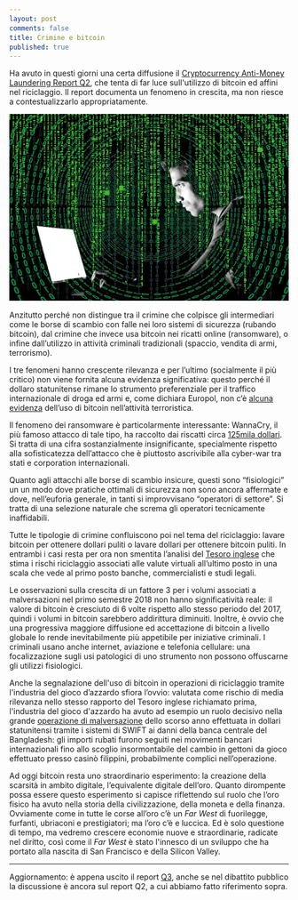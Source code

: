 ```yaml
---
layout: post
comments: false
title: Crimine e bitcoin
published: true
---
```


Ha avuto in questi giorni una certa diffusione il [Cryptocurrency
Anti-Money Laundering Report Q2](https://cdn2.hubspot.net/hubfs/4345106/crypto_aml_report_2018q2.pdf?submissionGuid=cba5b329-4964-431c-92bd-652d70d249d3), che tenta di far luce sull'utilizzo di bitcoin ed affini nel riciclaggio. Il report documenta un fenomeno in crescita, ma non riesce a contestualizzarlo appropriatamente.

![Crimine e bitcoin](/images/bitcoin-crime.jpg)

Anzitutto perché non distingue tra il crimine che colpisce gli intermediari come le borse di scambio con falle nei loro sistemi di sicurezza (rubando bitcoin), dal crimine che invece usa bitcoin nei ricatti online (ransomware), o infine dall’utilizzo in attività criminali tradizionali (spaccio, vendita di armi, terrorismo).

I tre fenomeni hanno crescente rilevanza e per l’ultimo (socialmente il più critico) non viene fornita alcuna evidenza significativa: questo perché il dollaro statunitense rimane lo strumento preferenziale per il traffico internazionale di droga ed armi e, come dichiara Europol, non c’è [alcuna evidenza](<https://speakerdeck.com/nando1970/bitcoin-and-blockchain-technology-an-introduction-1?slide=15>) dell’uso di bitcoin nell’attività terroristica.

Il fenomeno dei ransomware è particolarmente interessante: WannaCry, il più famoso attacco di tale tipo, ha raccolto dai riscatti circa [125mila dollari](https://speakerdeck.com/nando1970/bitcoin-and-blockchain-technology-an-introduction-1?slide=18>). Si tratta di una cifra sostanzialmente insignificante, specialmente rispetto alla sofisticatezza dell’attacco che è piuttosto ascrivibile alla cyber-war tra stati e corporation internazionali.

Quanto agli attacchi alle borse di scambio insicure, questi sono “fisiologici” un un modo dove pratiche ottimali di sicurezza non sono ancora affermate e dove, nell’euforia generale, in tanti si improvvisano “operatori di settore”. Si tratta di una selezione naturale che screma gli operatori tecnicamente inaffidabili.

Tutte le tipologie di crimine confluiscono poi nel tema del riciclaggio: lavare bitcoin per ottenere dollari puliti o lavare dollari per ottenere bitcoin puliti. In entrambi i casi resta per ora non smentita l’analisi del [Tesoro inglese](<https://speakerdeck.com/nando1970/bitcoin-and-blockchain-technology-an-introduction-1?slide=16>) che stima i rischi riciclaggio associati alle valute virtuali all’ultimo posto in una scala che vede al primo posto banche, commercialisti e studi legali.

Le osservazioni sulla crescita di un fattore 3 per i volumi associati a malversazioni nel primo semestre 2018 non hanno significatività reale: il valore di bitcoin è cresciuto di 6 volte rispetto allo stesso periodo del 2017, quindi i volumi in bitcoin sarebbero addirittura diminuiti. Inoltre, è ovvio che una progressiva maggiore diffusione ed accettazione di bitcoin a livello globale lo rende inevitabilmente più appetibile per iniziative criminali. I criminali usano anche internet, aviazione e telefonia cellulare: una focalizzazione sugli usi patologici di uno strumento non possono offuscarne gli utilizzi fisiologici.

Anche la segnalazione dell'uso di bitcoin in operazioni di riciclaggio tramite l'industria del gioco d’azzardo sfiora l’ovvio: valutata come rischio di media rilevanza nello stesso rapporto del Tesoro inglese richiamato prima, l'industria del gioco d'azzardo ha avuto ad esempio un ruolo decisivo nella grande [operazione di malversazione](<en.wikipedia.org/wiki/Bangladesh_Bank_robbery>) dello scorso anno effettuata in dollari statunitensi tramite i sistemi di SWIFT ai danni della banca centrale del Bangladesh: gli importi rubati furono seguiti nei movimenti bancari internazionali fino allo scoglio insormontabile del cambio in gettoni da gioco effettuato presso casinò filippini, probabilmente complici nell’operazione.

Ad oggi bitcoin resta uno straordinario esperimento: la creazione della scarsità in ambito digitale, l’equivalente digitale dell’oro. Quanto dirompente possa essere questo esperimento si capisce riflettendo sul ruolo che l’oro fisico ha avuto nella storia della civilizzazione, della moneta e della finanza. Ovviamente come in tutte le corse all’oro c’è un _Far West_ di fuorilegge, furfanti, ubriaconi e prestigiatori; ma l’oro c’è e luccica. Ed è solo questione di tempo, ma vedremo crescere economie nuove e straordinarie, radicate nel diritto, così come il _Far West_ è stato l'innesco di un sviluppo che ha portato alla nascita di San Francisco e della Silicon Valley.

---

Aggiornamento: è appena uscito il report [Q3](ciphertrace.com/wp-content/uploads/2018/10/crypto_aml_report_2018q3.pdf), anche se nel dibattito pubblico la discussione è ancora sul report Q2, a cui abbiamo fatto riferimento sopra.

